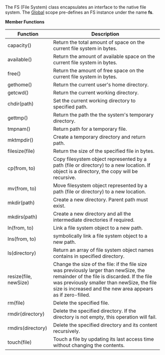 The FS (File System) class encapsulates an interface to the native file system.
The [Global](#global) scope pre-defines an FS instance under the name **fs**.

**Member Functions**

| Function | Description |
| ------ | ----------- |
| capacity() | Return the total amount of space on the current file system in bytes. |
| available() | Return the amount of available space on the current file system in bytes. |
| free() | Return the amount of free space on the current file system in bytes. |
| gethome() | Return the current user's home directory. |
| getcwd() | Return the current working directory. |
| chdir(path) | Set the current working directory to specified path. |
| gettmp() | Return the path the the system's temporary directory. |
| tmpnam() | Return path for a temporary file. |
| mktmpdir() | Create a temporary directory and return path. |
| filesize(file) | Return the size of the specified file in bytes. |
| cp(from, to) | Copy filesystem object represented by a path (file or directory) to a new location. If object is a directory, the copy will be recursive. |
| mv(from, to) | Move filesystem object represented by a path (file or directory) to a new location. |
| mkdir(path) | Create a new directory. Parent path must exist. |
| mkdirs(path) | Create a new directory and all the intermediate directories if required. |
| ln(from, to) | Link a file system object to a new path. |
| lns(from, to) | symbolically link a file system object to a new path. |
| ls(directory) | Return an array of file system object names contains in specified directory. |
| resize(file, newSize) | Change the size of the file: if the file size was previously larger than newSize, the remainder of the file is discarded. If the file was previously smaller than newSize, the file size is increased and the new area appears as if zero-filled. |
| rm(file) | Delete the specified file. |
| rmdir(directory) | Delete the specified directory. If the directory is not empty, this operation will fail. |
| rmdirs(directory) | Delete the specified directory and its content recursively. |
| touch(file) | Touch a file by updating its last access time without changing the contents. |
